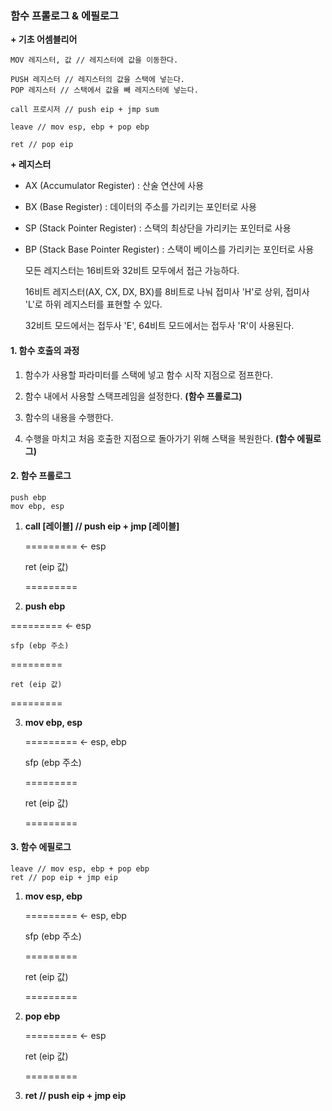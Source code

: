 ### 함수 프롤로그 & 에필로그

**+ 기초 어셈블리어**

```
MOV 레지스터, 값 // 레지스터에 값을 이동한다.

PUSH 레지스터 // 레지스터의 값을 스택에 넣는다.
POP 레지스터 // 스택에서 값을 빼 레지스터에 넣는다.

call 프로시저 // push eip + jmp sum

leave // mov esp, ebp + pop ebp

ret // pop eip
```

**+ 레지스터**

- AX (Accumulator Register) : 산술 연산에 사용

- BX (Base Register) : 데이터의 주소를 가리키는 포인터로 사용

- SP (Stack Pointer Register) : 스택의 최상단을 가리키는 포인터로 사용

- BP (Stack Base Pointer Register) : 스택이 베이스를 가리키는 포인터로 사용

  모든 레지스터는 16비트와 32비트 모두에서 접근 가능하다.

  16비트 레지스터(AX, CX, DX, BX)를 8비트로 나눠 접미사 'H'로 상위, 접미사 'L'로 하위 레지스터를 표현할 수 있다.

  32비트 모드에서는 접두사 'E', 64비트 모드에서는 접두사 'R'이 사용된다. 

  

#### 1. 함수 호출의 과정

1. 함수가 사용할 파라미터를 스택에 넣고 함수 시작 지점으로 점프한다.

2. 함수 내에서 사용할 스택프레임을 설정한다. **(함수 프롤로그)**

3. 함수의 내용을 수행한다.

4. 수행을 마치고 처음 호출한 지점으로 돌아가기 위해 스택을 복원한다. **(함수 에필로그)**

   

#### 2. 함수 프롤로그

```
push ebp
mov ebp, esp
```

1. **call [레이블] // push eip + jmp [레이블]**

   ========= <- esp

    ret (eip 값)

   =========

   

2.  **push ebp**

   ========= <- esp

    sfp (ebp 주소)

   =========

    ret (eip 값)

   =========

   

3. **mov ebp, esp**

   ========= <- esp, ebp

    sfp (ebp 주소)

   =========

    ret (eip 값)

   =========

   

 #### 3. 함수 에필로그

```
leave // mov esp, ebp + pop ebp
ret // pop eip + jmp eip
```

1. **mov esp, ebp**

   ========= <- esp, ebp

    sfp (ebp 주소)

   =========

    ret (eip 값)

   =========

   

2. **pop ebp**

   ========= <- esp

    ret (eip 값)

   =========

   

3.  **ret // push eip + jmp eip**